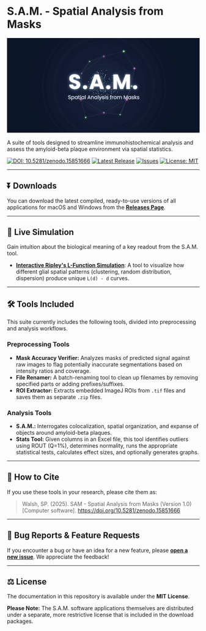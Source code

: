 # S.A.M. - Spatial Analysis from Masks

[![S.A.M. Hero Preview](https://github.com/jungsukimlab/SAM-Suite/blob/main/SAM_Hero_Image.gif?raw=true)](https://jungsukimlab.github.io/SAM-Suite/SAM_Hero_Image.gif)

A suite of tools designed to streamline immunohistochemical analysis and assess the amyloid-beta plaque environment via spatial statistics.

[![DOI: 10.5281/zenodo.15851666](https://img.shields.io/badge/DOI-10.5281/zenodo.15881978-blue.svg)](https://doi.org/10.5281/zenodo.15881978)
[![Latest Release](https://img.shields.io/github/v/release/jungsukimlab/SAM-Suite?label=Latest%20Release&color=brightgreen)](https://github.com/jungsukimlab/SAM-Suite/releases)
[![Issues](https://img.shields.io/github/issues/jungsukimlab/SAM-Suite)](https://github.com/jungsukimlab/SAM-Suite/issues)
[![License: MIT](https://img.shields.io/badge/Docs%20License-MIT-purple.svg)](https://github.com/jungsukimlab/SAM-Suite/blob/main/LICENSE)

---

## ⏬ Downloads
You can download the latest compiled, ready-to-use versions of all applications for macOS and Windows from the **[Releases Page](https://github.com/jungsukimlab/SAM-Suite/releases)**.

---

## 🔬 Live Simulation
Gain intuition about the biological meaning of a key readout from the S.A.M. tool.
* **[Interactive Ripley's L-Function Simulation](https://jungsukimlab.github.io/SAM-Suite/ripley-simulation.html)**: A tool to visualize how different glial spatial patterns (clustering, random distribution, dispersion) produce unique `L(d) - d` curves.

---

## 🛠️ Tools Included
This suite currently includes the following tools, divided into preprocessing and analysis workflows.

### Preprocessing Tools
* **Mask Accuracy Verifier:** Analyzes masks of predicted signal against raw images to flag potentially inaccurate segmentations based on intensity ratios and coverage.
* **File Renamer:** A batch-renaming tool to clean up filenames by removing specified parts or adding prefixes/suffixes.
* **ROI Extractor:** Extracts embedded ImageJ ROIs from `.tif` files and saves them as separate `.zip` files.

### Analysis Tools
* **S.A.M.:** Interrogates colocalization, spatial organization, and expanse of objects around amyloid-beta plaques.
* **Stats Tool:** Given columns in an Excel file, this tool identifies outliers using ROUT (Q=1%), determines normality, runs the appropriate statistical tests, calculates effect sizes, and optionally generates graphs.

---

## 📖 How to Cite
If you use these tools in your research, please cite them as:
> Walsh, SP. (2025). SAM - Spatial Analysis from Masks (Version 1.0) [Computer software]. https://doi.org/10.5281/zenodo.15851666

---

## 🐛 Bug Reports & Feature Requests
If you encounter a bug or have an idea for a new feature, please **[open a new issue](https://github.com/jungsukimlab/SAM-Suite/issues)**. We appreciate the feedback!

---

## ⚖️ License
The documentation in this repository is available under the **MIT License**.

**Please Note:** The S.A.M. software applications themselves are distributed under a separate, more restrictive license that is included in the download packages.
